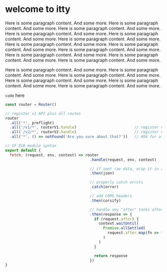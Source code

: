 # welcome to <span class="accent">itty</span>

Here is some paragraph content. And some more. Here is some paragraph content. And some more. Here is some paragraph content. And some more. Here is some paragraph content. And some more. Here is some paragraph content. And some more. Here is some paragraph content. And some more. Here is some paragraph content. And some more. Here is some paragraph content. And some more. Here is some paragraph content. And some more. Here is some paragraph content. And some more. Here is some paragraph content. And some more. Here is some paragraph content. And some more. 

Here is some paragraph content. And some more. Here is some paragraph content. And some more. Here is some paragraph content. And some more. Here is some paragraph content. And some more. Here is some paragraph content. And some more. Here is some paragraph content. And some more. 

`code` here

```js
const router = Router()

// register v1 API plus all routes
router
  .all('*', preflight)
  .all('/v1/*', routerV1.handle)                          // register v1 API
  .all('/v2/*', routerV2.handle)                          // register v2 API
  .all('*', () => notFound('Are you sure about that?'))   // 404 for all else

// CF ES6 module syntax
export default {
  fetch: (request, env, context) => router
                                      .handle(request, env, context)

                                      // if sent raw data, wrap it in a Response
                                      .then(json)

                                      // properly catch errors
                                      .catch(error)

                                      // add CORS headers
                                      .then(corsify)

                                      // handle any "after" tasks after response is sent
                                      .then(response => {
                                        if (request.after) {
                                          context.waitUntil(
                                            Promise.allSettled(
                                              request.after.map(fn => fn(response.clone()))
                                            )
                                          )
                                        }

                                        return response
                                      })
}
```
